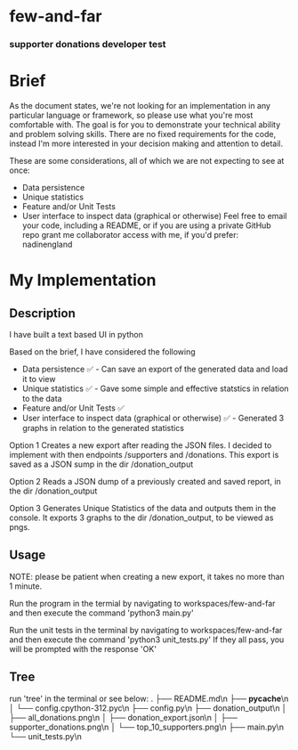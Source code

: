 # few-and-far
### supporter donations developer test ####

# Brief #
As the document states, we're not looking for an implementation in any particular language or framework, so please use what you're most comfortable with. The goal is for you to demonstrate your technical ability and problem solving skills. There are no fixed requirements for the code, instead I'm more interested in your decision making and attention to detail.

These are some considerations, all of which we are not expecting to see at once:
- Data persistence 
- Unique statistics 
- Feature and/or Unit Tests
- User interface to inspect data (graphical or otherwise) 
Feel free to email your code, including a README, or if you are using a private GitHub repo grant me collaborator access with me, if you'd prefer: nadinengland


# My Implementation ##

## Description ##
I have built a text based UI in python

Based on the brief, I have considered the following
- Data persistence ✅ - Can save an export of the generated data and load it to view
- Unique statistics ✅ - Gave some simple and effective statstics in relation to the data
- Feature and/or Unit Tests ✅
- User interface to inspect data (graphical or otherwise) ✅ - Generated 3 graphs in relation to the generated statistics

Option 1 Creates a new export after reading the JSON files. I decided to implement with then endpoints /supporters and /donations. This export is saved as a JSON sump in the dir /donation_output

Option 2 Reads a JSON dump of a previously created and saved report, in the dir /donation_output

Option 3 Generates Unique Statistics of the data and outputs them in the console. It exports 3 graphs to the dir /donation_output, to be viewed as pngs.

## Usage ##
NOTE: please be patient when creating a new export, it takes no more than 1 minute.

Run the program in the termial by navigating to workspaces/few-and-far and then execute the command 'python3 main.py'

Run the unit tests in the terminal by navigating to workspaces/few-and-far and then execute the command 'python3 unit_tests.py'
If they all pass, you will be prompted with the response 'OK'

## Tree ##
run 'tree' in the terminal or see below: 
.
├── README.md\n
├── __pycache__\n
│   └── config.cpython-312.pyc\n
├── config.py\n
├── donation_output\n
│   ├── all_donations.png\n
│   ├── donation_export.json\n
│   ├── supporter_donations.png\n
│   └── top_10_supporters.png\n
├── main.py\n
└── unit_tests.py\n